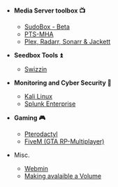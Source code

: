- <b>Media Server toolbox :tv: </b>
  - [SudoBox - Beta](sudobox.md)
  - [PTS-MHA](pts-mha.md)
  - [Plex, Radarr, Sonarr & Jackett](radarr_sonarr_plex.md)

- <b>Seedbox Tools :arrow_double_up: </b>
  - [Swizzin](swizzin.md)

- <b>Monitoring and Cyber Security :closed_lock_with_key:</b>

  - [Kali Linux](kali_linux.md)
  - [Splunk Enterprise](splunk_enterprise.md)

- <b>Gaming :video_game:</b>

  - [Pterodactyl](pterodactyl.md)
  - [FiveM (GTA RP-Multiplayer)](fiveM.md)
  
- Misc.
  
  - [Webmin](webmin.md)
  - [Making avalaible a Volume](volumes.md)
